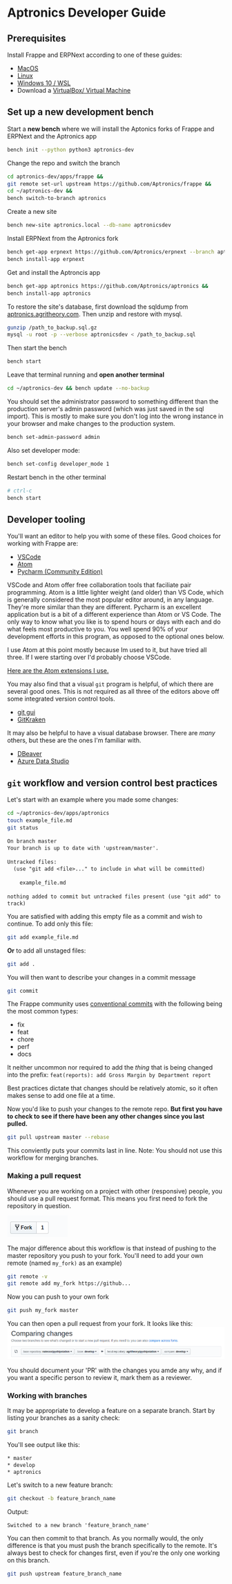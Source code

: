 # Aptronics Developer Guide

## Prerequisites
Install Frappe and ERPNext according to one of these guides:
  * [MacOS](https://github.com/frappe/frappe/wiki/The-Hitchhiker%27s-Guide-to-Installing-Frappe-on-Mac-OS-X)
  * [Linux](https://github.com/frappe/frappe/wiki/The-Hitchhiker%27s-Guide-to-Installing-Frappe-on-Linux)
  * [Windows 10 / WSL](https://github.com/frappe/frappe/wiki/The-Hitchhiker%27s-Guide-to-Installing-Frappe-on-Windows-OS)
  * Download a [VirtualBox/ Virtual Machine](https://erpnext.org/get-started)

## Set up a new development bench

Start a **new bench** where we will install the Aptonics forks of Frappe and ERPNext and the Aptronics app
```bash
bench init --python python3 aptronics-dev
```
Change the repo and switch the branch
```bash
cd aptronics-dev/apps/frappe &&
git remote set-url upstream https://github.com/Aptronics/frappe &&
cd ~/aptronics-dev &&
bench switch-to-branch aptronics
```
Create a new site
```bash
bench new-site aptronics.local --db-name aptronicsdev
```
Install ERPNext from the Aptronics fork
```bash
bench get-app erpnext https://github.com/Aptronics/erpnext --branch aptronics &&
bench install-app erpnext
```
Get and install the Aptroncis app
```bash
bench get-app aptronics https://github.com/Aptronics/aptronics &&
bench install-app aptronics
```
To restore the site's database, first download the sqldump from [aptronics.agritheory.com](https://aptronics.agritheory.com/desk#backups).
Then unzip and restore with mysql.
```bash
gunzip /path_to_backup.sql.gz
mysql -u root -p --verbose aptronicsdev < /path_to_backup.sql
```
Then start the bench
```bash
bench start
```
Leave that terminal running and **open another terminal**
```bash
cd ~/aptronics-dev && bench update --no-backup
```
You should set the administrator password to something different than the production server's admin password (which was just saved in the sql import). This is mostly to make sure you don't log into the wrong instance in your browser and make changes to the production system.
```bash
bench set-admin-password admin
```
Also set developer mode:
```bash
bench set-config developer_mode 1
```
Restart bench in the other terminal
```bash
# ctrl-c
bench start
```
## Developer tooling
You'll want an editor to help you with some of these files. Good choices for working with Frappe are:
* [VSCode](https://code.visualstudio.com)
* [Atom](https://atom.io)
* [Pycharm (Community Edition)](https://www.jetbrains.com/pycharm/)

VSCode and Atom offer free collaboration tools that faciliate pair programming. Atom is a little lighter weight (and older) than VS Code, which is generally considered the most popular editor around, in any language. They're more similar than they are different. Pycharm is an excellent application but is a bit of a different experience than Atom or VS Code. The only way to know what you like is to spend hours or days with each and do what feels most productive to you. You well spend 90% of your development efforts in this program, as opposed to the optional ones below.

I use Atom at this point mostly because Im used to it, but have tried all three. If I were starting over I'd probably choose VSCode.

[Here are the Atom extensions I use.](https://gist.github.com/agritheory/47caf7b96e5341ed9a19c42f85baa2bd)

You may also find that a visual `git` program is helpful, of which there are several good ones. This is not required as all three of the editors above off some integrated version control tools.
  * [git gui](https://git-scm.com/docs/git-gui)
  * [GitKraken](https://www.gitkraken.com)

It may also be helpful to have a visual database browser. There are _many_ others, but these are the ones I'm familiar with.
  * [DBeaver](https://dbeaver.io)
  * [Azure Data Studio](https://docs.microsoft.com/en-us/sql/azure-data-studio/download-azure-data-studio?view=sql-server-ver15)


## `git` workflow and version control best practices

Let's start with an example where you made some changes:
```bash
cd ~/aptronics-dev/apps/aptronics
touch example_file.md
git status
```
```console
On branch master
Your branch is up to date with 'upstream/master'.

Untracked files:
  (use "git add <file>..." to include in what will be committed)

	example_file.md

nothing added to commit but untracked files present (use "git add" to track)
```
You are satisfied with adding this empty file as a commit and wish to continue. To add only this file:
```bash
git add example_file.md
```
**Or** to add all unstaged files:
```bash
git add .
```
You will then want to describe your changes in a commit message
```bash
git commit
```
The Frappe community uses [conventional commits](https://www.conventionalcommits.org/en/v1.0.0/) with the following being the most common types:
  * fix
  * feat
  * chore
  * perf
  * docs

It neither uncommon nor required to add the _thing_ that is being changed into the prefix:
`feat(reports): add Gross Margin by Department report`

Best practices dictate that changes should be relatively atomic, so it often makes sense to add one file at a time.

Now you'd like to push your changes to the remote repo. **But first you have to check to see if there have been any other changes since you last pulled.**
```bash
git pull upstream master --rebase
```

This conviently puts your commits last in line. Note: You should not use this workflow for merging branches.

### Making a pull request

Whenever you are working on a project with other (responsive) people, you should use a pull request format. This means you first need to fork the repository in question.

![fork](fork.png)

The major difference about this workflow is that instead of pushing to the master repository you push to your fork.
You'll need to add your own remote (named `my_fork)` as an example)
```bash
git remote -v
git remote add my_fork https://github...
```
Now you can push to your own fork
```bash
git push my_fork master
```
You can then open a pull request from your fork. It looks like this:
![new_pr](new_pr.png)

You should document your 'PR' with the changes you amde any why, and if you want a specific person to review it, mark them as a reviewer.


### Working with branches

It may be appropriate to develop a feature on a separate branch. Start by listing your branches as a sanity check:
```bash
git branch
```
You'll see output like this:
```console
* master
* develop
* aptronics
```
Let's switch to a new feature branch:
```bash
git checkout -b feature_branch_name
```
Output:
```console
Switched to a new branch 'feature_branch_name'
```
You can then commit to that branch. As you normally would, the only difference is that you must push the branch specifically to the remote. It's always best to check for changes first, even if you're the only one working on this branch.
```bash
git push upstream feature_branch_name
```
